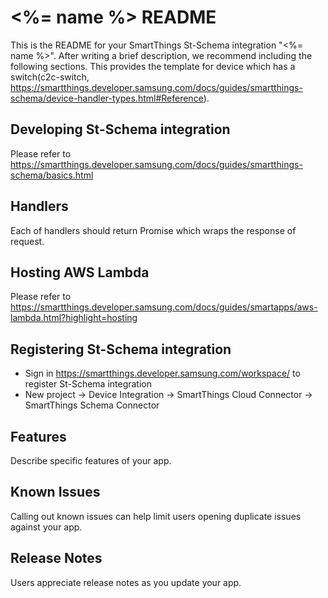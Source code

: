# <%= name %> README

This is the README for your SmartThings St-Schema integration "<%= name %>". After writing a brief description, we recommend including the following sections. This provides the template for device which has a switch(c2c-switch, https://smartthings.developer.samsung.com/docs/guides/smartthings-schema/device-handler-types.html#Reference).

## Developing St-Schema integration
Please refer to https://smartthings.developer.samsung.com/docs/guides/smartthings-schema/basics.html

## Handlers
Each of handlers should return Promise which wraps the response of request.

## Hosting AWS Lambda
Please refer to https://smartthings.developer.samsung.com/docs/guides/smartapps/aws-lambda.html?highlight=hosting

## Registering St-Schema integration
- Sign in https://smartthings.developer.samsung.com/workspace/ to register St-Schema integration
- New project -> Device Integration -> SmartThings Cloud Connector
 -> SmartThings Schema Connector

## Features

Describe specific features of your app.

## Known Issues

Calling out known issues can help limit users opening duplicate issues against your app.

## Release Notes

Users appreciate release notes as you update your app.
